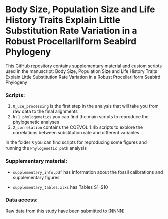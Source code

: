 # Body Size, Population Size and Life History Traits Explain Little Substitution Rate Variation in a Robust Procellariiform Seabird Phylogeny

This GitHub repository contains supplementary material and custom scripts used in the manuscript: Body Size, Population Size and Life History Traits Explain Little Substitution Rate Variation in a Robust Procellariiform Seabird Phylogeny

### Scripts:

1. `0_uce_processing` is the first step in the analysis that will take you from raw data to the final alignments
2. In `1_phylogenetics` you can find the main scripts to reproduce the phylogenetic analyses
3. `2_correlation` contains the COEVOL 1.4b scripts to explore the correlations between substitution rate and different variables

In the folder `R` you can find scripts for reproducing some figures and running the `Phylogenetic path` analysis

### Supplementary material:

* `supplementary_info.pdf` has information about the fossil calibrations and supplementary figures

* `supplementary_tables.xlxs` has Tables S1-S10

### Data access:

Raw data from this study have been submitted to [NNNN]
